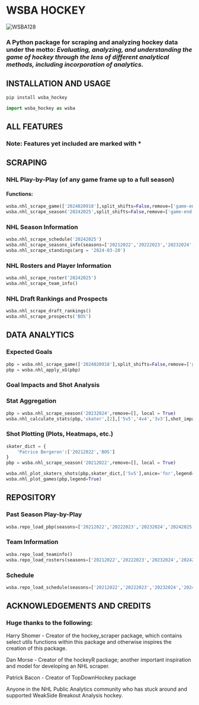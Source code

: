# WSBA HOCKEY
![WSBA128](https://github.com/user-attachments/assets/4f349728-b99d-4e03-9d77-95cd177fefe2)

### A Python package for scraping and analyzing hockey data under the motto: ***Evaluating, analyzing, and understanding the game of hockey through the lens of different analytical methods, including incorporation of analytics.***

## INSTALLATION AND USAGE
```bash
pip install wsba_hockey
```

```python
import wsba_hockey as wsba
```

## ALL FEATURES
### Note: Features yet included are marked with *


## SCRAPING
### NHL Play-by-Play (of any game frame up to a full season)
#### Functions:

```python
wsba.nhl_scrape_game(['2024020918'],split_shifts=False,remove=['game-end'])
wsba.nhl_scrape_season('20242025',split_shifts=False,remove=['game-end'],local=True)
```

### NHL Season Information

```python
wsba.nhl_scrape_schedule('20242025')
wsba.nhl_scrape_seasons_info(seasons=['20212022','20222023','20232024','20242025'])
wsba.nhl_scrape_standings(arg = '2024-03-20')
```

### NHL Rosters and Player Information

```python
wsba.nhl_scrape_roster('20242025')
wsba.nhl_scrape_team_info()
```

### NHL Draft Rankings and Prospects

```python
wsba.nhl_scrape_draft_rankings()
wsba.nhl_scrape_prospects('BOS')
```


## DATA ANALYTICS
### Expected Goals
```python
pbp = wsba.nhl_scrape_game(['2024020918'],split_shifts=False,remove=['game-end'])
pbp = wsba.nhl_apply_xG(pbp)
```

### Goal Impacts and Shot Analysis

### Stat Aggregation
```python
pbp = wsba.nhl_scrape_season('20232024',remove=[], local = True)
wsba.nhl_calculate_stats(pbp,'skater',[2],['5v5','4v4','3v3'],shot_impact = True)
```
### Shot Plotting (Plots, Heatmaps, etc.)
```python
skater_dict = {
    'Patrice Bergeron':['20212022','BOS']
}
pbp = wsba.nhl_scrape_season('20212022',remove=[], local = True)

wsba.nhl_plot_skaters_shots(pbp,skater_dict,['5v5'],onice='for',legend=True)
wsba.nhl_plot_games(pbp,legend=True)
```

## REPOSITORY 
### Past Season Play-by-Play
```python
wsba.repo_load_pbp(seasons=['20212022','20222023','20232024','20242025'])
```
### Team Information
```python
wsba.repo_load_teaminfo()
wsba.repo_load_rosters(seasons=['20212022','20222023','20232024','20242025'])
```
### Schedule
```python
wsba.repo_load_schedule(seasons=['20212022','20222023','20232024','20242025'])
```

## ACKNOWLEDGEMENTS AND CREDITS 
### Huge thanks to the following:
Harry Shomer - Creator of the hockey_scraper package, which contains select utils functions within this package and otherwise inspires the creation of this package.

Dan Morse - Creator of the hockeyR package; another important inspiration and model for developing an NHL scraper.

Patrick Bacon - Creator of TopDownHockey package

Anyone in the NHL Public Analytics community who has stuck around and supported WeakSide Breakout Analysis hockey.